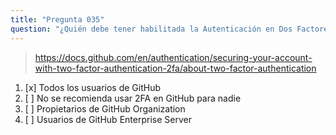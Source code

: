 ```yaml
---
title: "Pregunta 035"
question: "¿Quién debe tener habilitada la Autenticación en Dos Factores en GitHub?"
---
```



> https://docs.github.com/en/authentication/securing-your-account-with-two-factor-authentication-2fa/about-two-factor-authentication
1. [x] Todos los usuarios de GitHub  
1. [ ] No se recomienda usar 2FA en GitHub para nadie  
1. [ ] Propietarios de GitHub Organization  
1. [ ] Usuarios de GitHub Enterprise Server  
